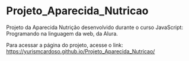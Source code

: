 # Projeto_Aparecida_Nutricao
Projeto da Aparecida Nutrição desenvolvido durante o curso JavaScript: Programando na linguagem da web, da Alura.

Para acessar a página do projeto, acesse o link: https://yurismcardoso.github.io/Projeto_Aparecida_Nutricao/
